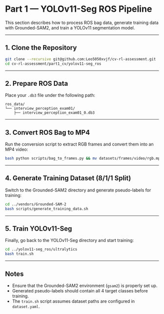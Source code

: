 # Part 1 — YOLOv11-Seg ROS Pipeline

This section describes how to process ROS bag data, generate training data with Grounded-SAM2, and train a YOLOv11 segmentation model.

---

## 1. Clone the Repository

```bash
git clone --recursive git@github.com:Leo5050xvjf/cv-rl-assessment.git
cd cv-rl-assessment/part1_cv/yolov11-seg_ros
```

---

## 2. Prepare ROS Data

Place your `.db3` file under the following path:

```
ros_data/
└── interview_perception_exam01/
    ├── interview_perception_exam01_0.db3
```

---

## 3. Convert ROS Bag to MP4

Run the conversion script to extract RGB frames and convert them into an MP4 video:

```bash
bash python scripts/bag_to_frames.py && mv datasets/frames/video/rgb.mp4 ../vendors/Grounded-SAM-2/asset/kitchen.mp4
```

---

## 4. Generate Training Dataset (8/1/1 Split)

Switch to the Grounded-SAM2 directory and generate pseudo-labels for training:

```bash
cd ../vendors/Grounded-SAM-2
bash scripts/generate_training_data.sh
```

---

## 5. Train YOLOv11-Seg

Finally, go back to the YOLOv11-Seg directory and start training:

```bash
cd ../yolov11-seg_ros/ultralytics
bash train.sh
```

---

## Notes

- Ensure that the Grounded-SAM2 environment (`gsam2`) is properly set up.
- Generated pseudo-labels should contain all 4 target classes before training.
- The `train.sh` script assumes dataset paths are configured in `dataset.yaml`.

